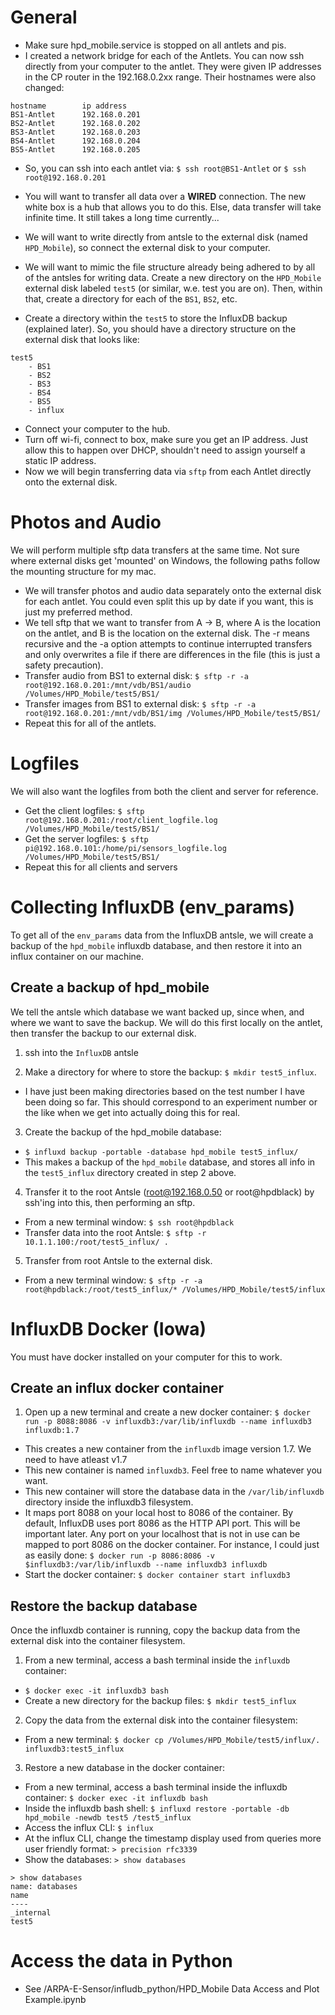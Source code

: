# General
- Make sure hpd_mobile.service is stopped on all antlets and pis.
- I created a network bridge for each of the Antlets.  You can now ssh directly from your computer to the antlet. They were given IP addresses in the CP router in the 192.168.0.2xx range.  Their hostnames were also changed:
```
hostname        ip address
BS1-Antlet      192.168.0.201
BS2-Antlet      192.168.0.202
BS3-Antlet      192.168.0.203
BS4-Antlet      192.168.0.204
BS5-Antlet      192.168.0.205
```
- So, you can ssh into each antlet via: `$ ssh root@BS1-Antlet` or `$ ssh root@192.168.0.201`

- You will want to transfer all data over a **WIRED** connection.  The new white box is a hub that allows you to do this.  Else, data transfer will take infinite time.  It still takes a long time currently...
- We will want to write directly from antsle to the external disk (named `HPD_Mobile`), so connect the external disk to your computer.
- We will want to mimic the file structure already being adhered to by all of the antsles for writing data.  Create a new directory on the `HPD_Mobile` external disk labeled `test5` (or similar, w.e. test you are on).  Then, within that, create a directory for each of the `BS1`, `BS2`, etc.
- Create a directory within the `test5` to store the InfluxDB backup (explained later).  So, you should have a directory structure on the external disk that looks like:

```
test5
    - BS1
    - BS2
    - BS3
    - BS4
    - BS5
    - influx
```

- Connect your computer to the hub.
- Turn off wi-fi, connect to box, make sure you get an IP address.  Just allow this to happen over DHCP, shouldn't need to assign yourself a static IP address.
- Now we will begin transferring data via `sftp` from each Antlet directly onto the external disk. 

# Photos and Audio
We will perform multiple sftp data transfers at the same time.  Not sure where external disks get 'mounted' on Windows, the following paths follow the mounting structure for my mac.
- We will transfer photos and audio data separately onto the external disk for each antlet.  You could even split this up by date if you want, this is just my preferred method.
- We tell sftp that we want to transfer from A -> B, where A is the location on the antlet, and B is the location on the external disk.  The -r means recursive and the -a option attempts to continue interrupted transfers and only overwrites a file if there are differences in the file (this is just a safety precaution).
- Transfer audio from BS1 to external disk: `$ sftp -r -a root@192.168.0.201:/mnt/vdb/BS1/audio /Volumes/HPD_Mobile/test5/BS1/`
- Transfer images from BS1 to external disk: `$ sftp -r -a root@192.168.0.201:/mnt/vdb/BS1/img /Volumes/HPD_Mobile/test5/BS1/`
- Repeat this for all of the antlets.  

# Logfiles
We will also want the logfiles from both the client and server for reference.
- Get the client logfiles: `$ sftp root@192.168.0.201:/root/client_logfile.log /Volumes/HPD_Mobile/test5/BS1/`
- Get the server logfiles: `$ sftp pi@192.168.0.101:/home/pi/sensors_logfile.log /Volumes/HPD_Mobile/test5/BS1/`
- Repeat this for all clients and servers

# Collecting InfluxDB (env_params)
To get all of the `env_params` data from the InfluxDB antsle, we will create a backup of the `hpd_mobile` influxdb database, and then restore it into an influx container on our machine.

## Create a backup of hpd_mobile
We tell the antsle which database we want backed up, since when, and where we want to save the backup.  We will do this first locally on the antlet, then transfer the backup to our external disk.
1. ssh into the `InfluxDB` antsle

2. Make a directory for where to store the backup: `$ mkdir test5_influx`.
- I have just been making directories based on the test number I have been doing so far.  This should correspond to an experiment number or the like when we get into actually doing this for real.

3. Create the backup of the hpd_mobile database:
- `$ influxd backup -portable -database hpd_mobile test5_influx/`
- This makes a backup of the `hpd_mobile` database, and stores all info in the `test5_influx` directory created in step 2 above.

4. Transfer it to the root Antsle (root@192.168.0.50 or root@hpdblack) by ssh'ing into this, then performing an sftp.
- From a new terminal window: `$ ssh root@hpdblack`
- Transfer data into the root Antsle: `$ sftp -r 10.1.1.100:/root/test5_influx/ .`

5. Transfer from root Antsle to the external disk.
- From a new terminal window: `$ sftp -r -a root@hpdblack:/root/test5_influx/* /Volumes/HPD_Mobile/test5/influx`

# InfluxDB Docker (Iowa)
You must have docker installed on your computer for this to work.

## Create an influx docker container
1. Open up a new terminal and create a new docker container: `$ docker run -p 8088:8086 -v influxdb3:/var/lib/influxdb --name influxdb3 influxdb:1.7`
- This creates a new container from the `influxdb` image version 1.7.  We need to have atleast v1.7
- This new container is named `influxdb3`.  Feel free to name whatever you want.
- This new container will store the database data in the `/var/lib/influxdb` directory inside the influxdb3 filesystem.
- It maps port 8088 on your local host to 8086 of the container.  By default, InfluxDB uses port 8086 as the HTTP API port.  This will be important later.  Any port on your localhost that is not in use can be mapped to port 8086 on the docker container.  For instance, I could just as easily done: `$ docker run -p 8086:8086 -v $influxdb3:/var/lib/influxdb --name influxdb3 influxdb`
- Start the docker container: `$ docker container start influxdb3`

## Restore the backup database
Once the influxdb container is running, copy the backup data from the external disk into the container filesystem.

1. From a new terminal, access a bash terminal inside the `influxdb` container: 
- `$ docker exec -it influxdb3 bash`
- Create a new directory for the backup files: `$ mkdir test5_influx`

2. Copy the data from the external disk into the container filesystem:
- From a new terminal: `$ docker cp /Volumes/HPD_Mobile/test5/influx/. influxdb3:test5_influx`

3. Restore a new database in the docker container:
- From a new terminal, access a bash terminal inside the influxdb container: `$ docker exec -it influxdb bash`
- Inside the influxdb bash shell: `$ influxd restore -portable -db hpd_mobile -newdb test5 /test5_influx`
- Access the influx CLI: `$ influx`
- At the influx CLI, change the timestamp display used from queries more user friendly format: `> precision rfc3339`
- Show the databases: `> show databases`

```
> show databases
name: databases
name
----
_internal
test5
```

# Access the data in Python
- See /ARPA-E-Sensor/infludb_python/HPD_Mobile Data Access and Plot Example.ipynb

